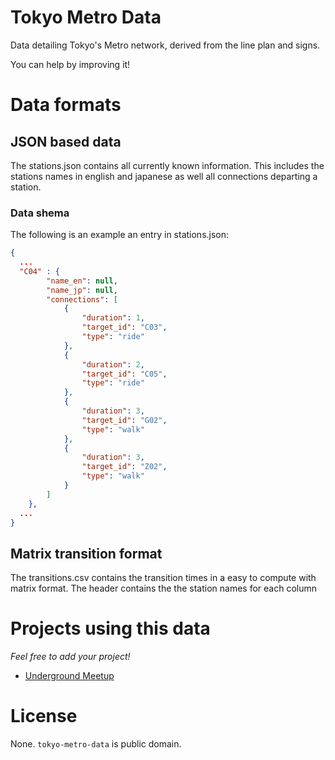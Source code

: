 # Tokyo Metro Data

Data detailing Tokyo's Metro network, derived from the line plan and signs.

You can help by improving it!

# Data formats

## JSON based data
The stations.json contains all currently known information. This includes the stations names in english and japanese as well all connections departing a station.

### Data shema
The following is an example an entry in stations.json:
```json
{
  ...
  "C04" : {
        "name_en": null,
        "name_jp": null,
        "connections": [
            {
                "duration": 1,
                "target_id": "C03",
                "type": "ride"
            },
            {
                "duration": 2,
                "target_id": "C05",
                "type": "ride"
            },
            {
                "duration": 3,
                "target_id": "G02",
                "type": "walk"
            },
            {
                "duration": 3,
                "target_id": "Z02",
                "type": "walk"
            }
        ]
    },
  ...
}
```

## Matrix transition format
The transitions.csv contains the transition times in a easy to compute with matrix format.
The header contains the the station names for each column

# Projects using this data
*Feel free to add your project!*

* [Underground Meetup](https://github.com/Jugendhackt/undergroundmeetup/)

# License

None. `tokyo-metro-data` is public domain.
